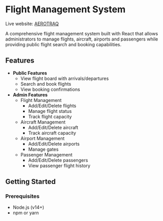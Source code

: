 # Flight Management System

Live website: [AEROTRAQ](http://aviation-react-frontend.s3-website.ca-central-1.amazonaws.com/)

A comprehensive flight management system built with React that allows administrators to manage flights, aircraft, airports and passengers while providing public flight search and booking capabilities.

## Features

- **Public Features**
  - View flight board with arrivals/departures
  - Search and book flights
  - View booking confirmations
- **Admin Features**
  - Flight Management
    - Add/Edit/Delete flights
    - Manage flight status
    - Track flight capacity
  - Aircraft Management
    - Add/Edit/Delete aircraft
    - Track aircraft capacity
  - Airport Management
    - Add/Edit/Delete airports
    - Manage gates
  - Passenger Management
    - Add/Edit/Delete passengers
    - View passenger flight history

## Getting Started

### Prerequisites

- Node.js (v14+)
- npm or yarn

